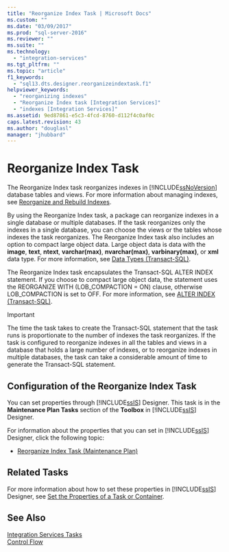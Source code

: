 ```yaml
---
title: "Reorganize Index Task | Microsoft Docs"
ms.custom: ""
ms.date: "03/09/2017"
ms.prod: "sql-server-2016"
ms.reviewer: ""
ms.suite: ""
ms.technology: 
  - "integration-services"
ms.tgt_pltfrm: ""
ms.topic: "article"
f1_keywords: 
  - "sql13.dts.designer.reorganizeindextask.f1"
helpviewer_keywords: 
  - "reorganizing indexes"
  - "Reorganize Index task [Integration Services]"
  - "indexes [Integration Services]"
ms.assetid: 9ed87861-e5c3-4fcd-8760-d112f4c0af0c
caps.latest.revision: 43
ms.author: "douglasl"
manager: "jhubbard"
---
```

# Reorganize Index Task
  The Reorganize Index task reorganizes indexes in [!INCLUDE[ssNoVersion](../../advanced-analytics/r-services/includes/ssnoversion-md.md)] database tables and views. For more information about managing indexes, see [Reorganize and Rebuild Indexes](../../relational-databases/indexes/reorganize-and-rebuild-indexes.md).  
  
 By using the Reorganize Index task, a package can reorganize indexes in a single database or multiple databases. If the task reorganizes only the indexes in a single database, you can choose the views or the tables whose indexes the task reorganizes. The Reorganize Index task also includes an option to compact large object data. Large object data is data with the **image**, **text**, **ntext**, **varchar(max)**, **nvarchar(max)**, **varbinary(max)**, or **xml** data type. For more information, see [Data Types &#40;Transact-SQL&#41;](../../t-sql/data-types/data-types-transact-sql.md).  
  
 The Reorganize Index task encapsulates the Transact-SQL ALTER INDEX statement. If you choose to compact large object data, the statement uses the REORGANIZE WITH (LOB_COMPACTION = ON) clause, otherwise LOB_COMPACTION is set to OFF. For more information, see [ALTER INDEX &#40;Transact-SQL&#41;](../../t-sql/statements/alter-index-transact-sql.md).  
  
> [!IMPORTANT]  
>  The time the task takes to create the Transact-SQL statement that the task runs is proportionate to the number of indexes the task reorganizes. If the task is configured to reorganize indexes in all the tables and views in a database that holds a large number of indexes, or to reorganize indexes in multiple databases, the task can take a considerable amount of time to generate the Transact-SQL statement.  
  
## Configuration of the Reorganize Index Task  
 You can set properties through [!INCLUDE[ssIS](../../analysis-services/instances/includes/ssis-md.md)] Designer. This task is in the **Maintenance Plan Tasks** section of the **Toolbox** in [!INCLUDE[ssIS](../../analysis-services/instances/includes/ssis-md.md)] Designer.  
  
 For information about the properties that you can set in [!INCLUDE[ssIS](../../analysis-services/instances/includes/ssis-md.md)] Designer, click the following topic:  
  
-   [Reorganize Index Task &#40;Maintenance Plan&#41;](../../relational-databases/maintenance-plans/reorganize-index-task-maintenance-plan.md)  
  
## Related Tasks  
 For more information about how to set these properties in [!INCLUDE[ssIS](../../analysis-services/instances/includes/ssis-md.md)] Designer, see [Set the Properties of a Task or Container](http://msdn.microsoft.com/en-US/library/ms139733(SQL.130).aspx).  
  
## See Also  
 [Integration Services Tasks](../../integration-services/control-flow/integration-services-tasks.md)   
 [Control Flow](../../integration-services/control-flow/control-flow.md)  
  
  